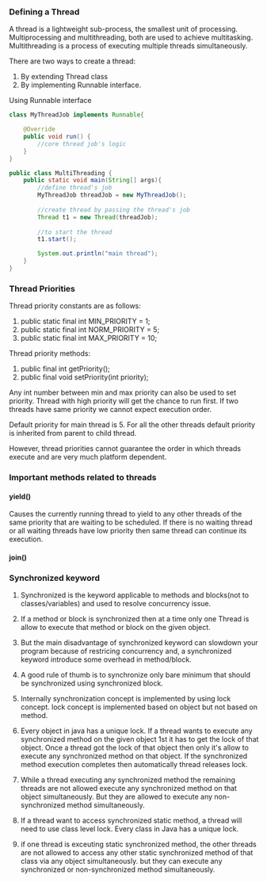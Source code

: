 ### Defining a Thread

A thread is a lightweight sub-process, the smallest unit of processing. Multiprocessing and multithreading, both are used to achieve multitasking. Multithreading is a process of executing multiple threads simultaneously.

There are two ways to create a thread:

1. By extending Thread class
2. By implementing Runnable interface.

Using Runnable interface

```Java
class MyThreadJob implements Runnable{

    @Override
    public void run() {
        //core thread job's logic
    }
}

public class MultiThreading {
    public static void main(String[] args){
        //define thread's job
        MyThreadJob threadJob = new MyThreadJob();
        
        //create thread by passing the thread's job
        Thread t1 = new Thread(threadJob);
        
        //to start the thread
        t1.start();

        System.out.println("main thread");
    }
}
```
### Thread Priorities

Thread priority constants are as follows:
1. public static final int MIN_PRIORITY = 1;
2. public static final int NORM_PRIORITY = 5;
3. public static final int MAX_PRIORITY = 10;

Thread priority methods:
1. public final int getPriority();
2. public final void setPriority(int priority);

Any int number between min and max priority can also be used to set priority. Thread with high priority will get the chance to run first. If two threads have same priority we cannot expect execution order. 

Default priority for main thread is 5. For all the other threads default priority is inherited from parent to child thread.

However, thread priorities cannot guarantee the order in which threads execute and are very much platform dependent.

### Important methods related to threads

#### yield()
Causes the currently running thread to yield to any other threads of the same priority that are waiting to be scheduled. If there is no waiting thread or all waiting threads have low priority then same thread can continue its execution.

#### join()

### Synchronized keyword

1. Synchronized is the keyword applicable to methods and blocks(not to classes/variables) and used to resolve concurrency issue.

2. If a method or block is synchronized then at a time only one Thread is allow to execute that method or block on the given object.

3. But the main disadvantage of synchronized keyword can slowdown your program because of restricing concurrency and, a synchronized keyword introduce some overhead in method/block.

4. A good rule of thumb is to synchronize only bare minimum that should be synchronized using synchronized block.

5. Internally synchronization concept is implemented by using lock concept. lock concept is implemented based on object but not based on method.

6. Every object in java has a unique lock. If a thread wants to execute any synchronized method on the given object 1st it has to get the lock of that object. Once a thread got the lock of that object then only it's allow to execute any synchronized method on that object. If the synchronized method execution completes then automatically thread releases lock.

8. While a thread executing any synchronized method the remaining threads are not allowed execute any synchronized method on that object simultaneously. But they are allowed to execute any non-synchronized method simultaneously.

9. If a thread want to access synchronized static method, a thread will need to use class level lock. Every class in Java has a unique lock.

10. if one thread is exceuting static synchronized method, the other threads are not allowed to access any other static synchronized method of that class via any object simultaneously. but they can execute any synchronized or non-synchronized method simultaneously.
